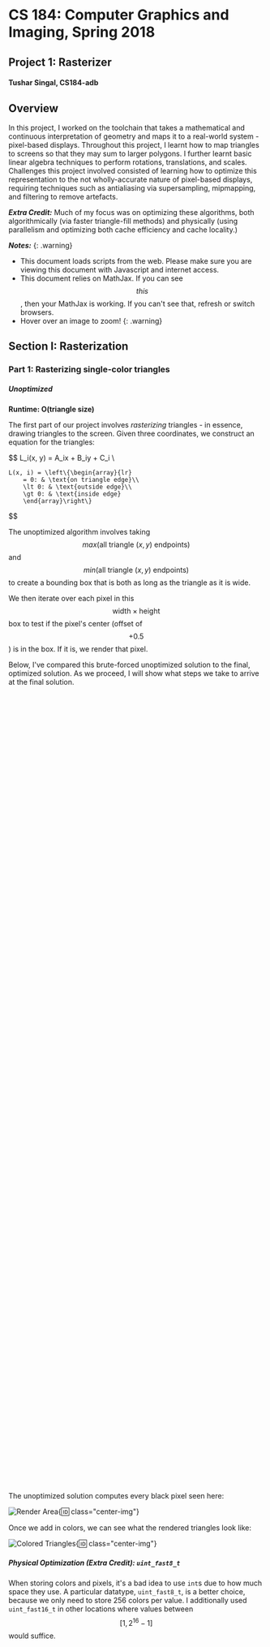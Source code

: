 <!-- 
Document parsed with Kramdown: https://kramdown.gettalong.org/
Plots made with plot.ly: https://plot.ly/javascript/
Stylesheet from https://thomasf.github.io/solarized-css/
Magnifier from https://github.com/okfocus/okzoom
Kramdown tips from https://about.gitlab.com/2016/07/19/markdown-kramdown-tips-and-tricks/
-->

<!-- Scripts -->
<script type="text/javascript" src="https://cdnjs.cloudflare.com/ajax/libs/jquery/3.3.1/jquery.min.js"></script>
<script type="text/javascript" src="https://cdn.plot.ly/plotly-latest.min.js"></script>
<script type="text/javascript" src="./scripts/okzoom.js"></script>
<script type="text/javascript" src="https://cdnjs.cloudflare.com/ajax/libs/mathjax/2.7.2/MathJax.js?config=TeX-MML-AM_CHTML"></script>

<script>
$(function(){
  $('.center-img').okzoom({
    width: 150,
    height: 150,
    scaleWidth: 4000,
  });
});

function to_markers(trace) {
	delete trace.line;
	trace.mode = 'markers';
}

function to_line(trace) {
	delete trace.mode;
	trace.line = {shape: 'spline'};
}

function clone(obj) {
	return jQuery.extend(true, {}, obj);
}

// Plot.ly graph theme
var layout = {
  title:'Execution Time vs Samples',
  xaxis: {
    title: 'Supersampling Samples',
    bgcolor: "#002b36",
    color: "#93a1a1"
  },
  yaxis: {
    title: 'Execution Time (ms)',
    bgcolor: "#002b36",
    color: "#93a1a1"
  },
  font: {
  	color: '#93a1a1'
  },
  plot_bgcolor: "#002b36",
  paper_bgcolor: "#002b36",
};

var data = [];

</script>


<!-- Stylesheets and CSS -->
<link href="./stylesheets/solarized-dark.css" rel="stylesheet">
<style>
.graph-div
{
    margin: 0 auto;
    width: 100%;
    height: 40%;
}
.center-img
{
    width: 65%;
    display: block;
    margin-left: auto;
    margin-right: auto;
}

.caption
{
	text-align: center;
	font-style: italic;
}

.warning
{
	color: gold;
}

.interesting
{
	color: DarkSeaGreen;
}
</style>


<!-- HTML -->

# CS 184: Computer Graphics and Imaging, Spring 2018

## Project 1: Rasterizer

#### Tushar Singal, CS184-adb

## Overview

In this project, I worked on the toolchain that takes a mathematical and continuous interpretation of geometry and maps it to a real-world system - pixel-based displays. Throughout this project, I learnt how to map triangles to screens so that they may sum to larger polygons. I further learnt basic linear algebra techniques to perform rotations, translations, and scales. Challenges this project involved consisted of learning how to optimize this representation to the not wholly-accurate nature of pixel-based displays, requiring techniques such as antialiasing via supersampling, mipmapping, and filtering to remove artefacts. 

***Extra Credit:*** Much of my focus was on optimizing these algorithms, both algorithmically (via faster triangle-fill methods) and physically (using parallelism and optimizing both cache efficiency and cache locality.)

***Notes:*** 
{: .warning}

* This document loads scripts from the web. Please make sure you are viewing this document with Javascript and internet access.
* This document relies on MathJax. If you can see $$this$$, then your MathJax is working. If you can't see that, refresh or switch browsers.
* Hover over an image to zoom!
{: .warning}

## Section I: Rasterization

### Part 1: Rasterizing single-color triangles

##### Unoptimized

**Runtime: O(triangle size)**

The first part of our project involves *rasterizing* triangles - in essence, drawing triangles to the screen. Given three coordinates, we construct an equation for the triangles: 

$$
    L_i(x, y) = A_ix + B_iy + C_i \\

	L(x, i) = \left\{\begin{array}{lr}
	    = 0: & \text{on triangle edge}\\
	    \lt 0: & \text{outside edge}\\
	    \gt 0: & \text{inside edge}
	    \end{array}\right\}
$$

The unoptimized algorithm involves taking $$max(\text{all triangle } (x, y) \text{ endpoints})$$ and $$min(\text{all triangle } (x, y) \text{ endpoints})$$ to create a bounding box that is both as long as the triangle as it is wide.

We then iterate over each pixel in this $$\text{width} \times \text{height}$$ box to test if the pixel's center (offset of $$+0.5$$) is in the box. If it is, we render that pixel.

Below, I've compared this brute-forced unoptimized solution to the final, optimized solution. As we proceed, I will show what steps we take to arrive at the final solution.

<div id="graph_01" class="graph-div"></div>
<script>
	graph_01 = document.getElementById('graph_01');
	var unopt_sol = {
	  x: [1, 4, 9, 16],
	  y: [85, 170, 250, 360],
	  line: {shape: 'spline'},
	  name: 'Unoptimized',
	  type: 'scatter'
	};
	data.push(unopt_sol);

	var final_sol = {
	  x: [1, 4, 9, 16],
	  y: [20, 40, 60, 80],
	  line: {shape: 'spline'},
	  name: 'Fully Optimized',
	  type: 'scatter'
	};
	data.push(final_sol);

	Plotly.plot(graph_01, data.map(clone), layout);
	to_markers(unopt_sol);
	to_markers(final_sol);
</script>



The unoptimized solution computes every black pixel seen here:

![Render Area](./images/1-1.png){:id: class="center-img"}

Once we add in colors, we can see what the rendered triangles look like:

![Colored Triangles](./images/1-2.png){:id: class="center-img"}

##### Physical Optimization (Extra Credit): `uint_fast8_t`

When storing colors and pixels, it's a bad idea to use `int`s due to how much space they use. A particular datatype, `uint_fast8_t`, is a better choice, because we only need to store 256 colors per value. I additionally used `uint_fast16_t` in other locations where values between $$[1, 2^{16} - 1]$$ would suffice.

<div id="graph_02" class="graph-div"></div>
<script>
	graph_02 = document.getElementById('graph_02');
	var trace_02 = {
	  x: [1, 4, 9, 16],
	  y: [70, 140, 210, 290],
	  line: {shape: 'spline'},
	  name: 'uint_fast8_t',
	  type: 'scatter'
	};

	data.push(trace_02);
	Plotly.plot(graph_02, data.map(clone), layout);
	to_markers(trace_02)
</script>

We get an almost 20% improvement, likely from better cache usage (each color uses almost 1/4th of its original space.)

##### Physical Optimization (Extra Credit): Optimized `for`-loops

If we take a look at the staff code, we see various loops of the form

{:.c++}
    for (int x = 0; x < width; ++x) {
      for (int y = 0; y < height; ++y) {

These sort of loops are bad for cache locality. The reason is that we are iterating over *rows* rather than *columns*. Normally, when an element is loaded from cache, the ones adjacent to it are loaded too. But the staff code proceeds to check the next row instead of the elements adjacent to the current element.

Re-ordering this to utilize cache locality can result in significant speedups:

{:.c++}
    for (int y = 0; y < height; ++y) {
      for (int x = 0; x < width; ++x) {

The speedup is graphed below.

<div id="graph_03" class="graph-div"></div>
<script>
	graph_03 = document.getElementById('graph_03');
	var trace_03 = {
	  x: [1, 4, 9, 16],
	  y: [50, 100, 175, 265],
	  line: {shape: 'spline'},
	  name: 'for loops, no uint_fast8_t',
	  type: 'scatter'
	};
	data.push(trace_03);

	var trace_04 = {
	  x: [1, 4, 9, 16],
	  y: [40, 80, 130, 207],
	  line: {shape: 'spline'},
	  name: 'for loops, uint_fast8_t',
	  type: 'scatter'
	};
	data.push(trace_04);

	
	Plotly.plot(graph_03, data.map(clone), layout);
	to_markers(trace_03)
	to_markers(trace_04)
</script>

**We've acheived a total speedup of about 75% so far, without even using any algorithmic optimizations!** And, as we can see, using `uint_fast8_t` as discussed previously has an even larger effect when used in conjunction with these cache optimizations.

##### Physical Optimization (Extra Credit): Parallelism

This method of rasterization is known as "embarassingly parallel" - in essence, every render operation is independent of others, allowing us to easily parallelize render calls across rows.

I used [OpenMP](http://www.openmp.org/) to parallelize both the staff's `DrawRend::resolve` function and my own `DrawRend::rasterize_triangle` function. I ran on 20 threads, or 10 cores (on an [Intel i7-7900X](https://ark.intel.com/products/123613/Intel-Core-i9-7900X-X-series-Processor-13_75M-Cache-up-to-4_30-GHz)).

<div id="graph_04" class="graph-div"></div>
<script>
	graph_04 = document.getElementById('graph_04');
	var trace_05 = {
	  x: [1, 4, 9, 16],
	  y: [25, 40, 60, 90],
	  line: {shape: 'spline'},
	  name: 'for loops, uint_fast8_t, parallel',
	  type: 'scatter'
	};
	data.push(trace_05);

	Plotly.plot(graph_04, data.map(clone), layout);
	to_markers(trace_05)
</script>

The speedups, despite being limited by [Amdahl's Law](https://en.wikipedia.org/wiki/Amdahl%27s_law), are still quite massive. **We have acheived a 300% speedup over our unoptimized solution and a 130% speedup over our previous most optimized solution (for loops + `uint_fast8_t`)!** Impressively, this level of optimization at 16 supersampling samples is *faster than the default solution at 1 sample!*

One does not simply parallelize everything; we must make sure to avoid cache thrashing and limit our threads accordingly. (Cache thrashing occurs when the same thread is accessing completely different locations in memory consistently.)

In fact, I also noticed cache thrashing when removing `uint_fast8_t` from this parallel solution - there would be extremely large variance in results, likely due to the fact that adjacent colors would be less likely to fit on a thread's cache.

##### Algorithmic Optimization (Extra Credit): Using Triangle Intercepts

It turns out that iterating over the entire bounding box of the triangle is an absurdly wasteful solution. With a bit of thought, we can iterate **only over the pixels contained within the triangle** and nothing more. 

The key lies in determining the minimum and maximum x-intercept of the triangle at each row. These values will tell us which locations we must fill in; we can ignore everything else. 

<div id="graph_05" class="graph-div"></div>
<script>
	graph_05 = document.getElementById('graph_05');
	to_line(final_sol);
	final_sol.name = 'for loops, uint_fast8_t, parallel, algo';

	Plotly.plot(graph_05, data.map(clone), layout);
	to_markers(trace_05)
</script>

The speedup over our previous optimizations are mininmal. As we can see, algorithmic optimizations are not everything. Paying close attention to what the code is doing, down to the silicon, is critical. I noticed that my CPU was not using anywhere close to its full potential, hinting at further issues with cache and I/O in the base code.

Regardless, we have hit a **very satisfying 4.5x speedup** compared to our base solution. These optimizations will pay dividends throughout the rest of the project.


### Part 2: Antialiasing Triangles

Supersampling was implemented by evenly spacing $$n^2$$ samples in a grid inside a pixel. Widths between each pixel were dynamically generated; each pixel must be spaced $$1 - \frac{n}{n+1}$$ pixels horizontally and vertically from one another.

Once each sample was taken, all $$n^2$$ samples were averaged together to produce a shaded pixel.

Results can be seen as follows:

![1x Supersampling](./images/2-1.png){:id: class="center-img"}
1 Sample
{:.caption}

![2x Supersampling](./images/2-2.png){:id: class="center-img"}
4 Samples
{:.caption}

![3x Supersampling](./images/2-3.png){:id: class="center-img"}
9 Samples
{:.caption}

![4x Supersampling](./images/2-4.png){:id: class="center-img"}
16 Samples
{:.caption}

### Part 3: Transforms

Implementing transforms was relatively simple, each $$3 \times 3$$ matrix was relatively straightforward. Behold, I show my masterpiece: A robot bending its knees.

![Transforms](./images/3-1.png){:id: class="center-img"}
My incredible work of art
{:.caption}


## Section II: Sampling

### Part 4: Barycentric coordinates

This part involved implementing barycentric coordinates. In my own words, I would say that barycentric coordinates are a "cooridnate space for triangles" - given valid barycentric coordinates, we can tell exactly where we are in a triangle given only its endpoints and weights.

Weighting a cooridnate, then, "drags" us in the direction of that coordinate. The lecture slide below describes this adeptly.

![Barycentric Coordinate](https://cs184.eecs.berkeley.edu/uploads/lectures/06_texture/images/slide_016.jpg){:id: class="center-img"}
In this lecture slide, we see that that $$\alpha = 1$$, $$\beta = 0$$, and $$\gamma = 0$$.
{:.caption}


Below, we can see my successful implementation of barycentric cooridnates being used to shade a circle made of triangles.

![Circle from Barycentric Coordinates](./images/4-1.png){:id: class="center-img"}
Barycentric coordinates being used to make a rainbow circle.
{:.caption}


### Part 5: "Pixel sampling" for texture mapping

Pixel sampling is useful for when our pixel centers do not perfectly align and match the size of the texture we are trying to display. In other words, when a sample lies between points on a texture, we must ask the question: "What parts of the texture should play a role in this sample?" When thinking about which sampling method to choose, we must consider the frequency of changes in the texture against any performance limitations we might have.

The two methods implemented in this part - *bilinear* and *nearest neighbor* - serve different purposes, both of which I describe below.

##### Nearest Neighbor Sampling

Nearest neighbor will take the closest pixel sample - this will often result in a "pixelated" image, as there's not much in the way of blending nearby pixels. For similar reasons, nearest neighbor will fail in images with high frequency, potentially resulting in moire patterns.

![Nearest Pixel, 1 Sample](./images/5-1.png){:id: class="center-img"}
Nearest-pixel sampling with 1 supersampling sample. Note the fast changes in Florida's texture and the lack of blending in the gridlines due to high-frequency texture content being inoptimally mapped to the screen. 
{:.caption}

![Nearest Pixel, 16 Samples](./images/5-2.png){:id: class="center-img"}
Nearest-pixel sampling with 16 supersampling samples. The supersampling effectively eliminates some of the high-frequency content and makes the image smoother and more palatable.
{:.caption}


##### Bilinear Sampling

Bilinear sampling, on the other hand, will weight the four closest pixels to our sample point by linearly interpolating between them until it reaches a weighted blend of all four colors. Naturally, this is less susceptible to moire, as it is a similar concept to supersampling - *we're reducing higher-frequency content rather than simply sampling from it.*

For this reason, large differences will be especially visible in textures with high-frequency content, especially when it is being sampled at a fraction of its true size.


![Bilinear, 1 Sample](./images/5-3.png){:id: class="center-img"}
Bilinear interpolation with one sample performs similarly to nearest-pixel sampling with 16 samples, for much the same reason regarding reduction in high-frequency content. Note how the changes in texture content are less sharp than nearest-pixel sampling.
{:.caption}

![Bilinear, 16 Samples](./images/5-4.png){:id: class="center-img"}
We get an even smoother (almost unnecessarily so) rendering of the image when combining bilinear interpolation with 16 samples. Texture sharpness is further reduced, and we can see the red dotted line start to fade away.
{:.caption}



### Part 6: "Level sampling" with mipmaps for texture mapping

It often happens that we simply "skip" too much texture content from pixel to pixel. This is likely, for example, when rendering a videogame texture that's far away, or when we're facing a 3D model where one polygon stretches along the side. Essentially, our "pixel footprint" over the texture simply becomes too large. While supersampling and bilinear interpolation often help mitigate the problem, aliasing artefacts can still occur. A better solution - *mipmapping* - drastically reduces the performance impact, allowing us to preserve a necessary level of detail while avoiding aliasing artefacts.

Mipmapping involves creating different "levels" of the texture, where each progressive level is downsampled by a factor of two. Thus, as our "pixel footprint" increases, we can simply increase our mipmap level to sample from a texture that matches our current footprint, as the course lecture slides below illustrate. Because mipmaps are stored, we don't have to recompute them every time, and the nature of mipmapping (i.e. reducing high-frequency texture content where necessary) makes it possible for us to choose lower-intensity supersampling and filtering methods.

![Mipmapping - Determining Level](https://cs184.eecs.berkeley.edu/uploads/lectures/06_texture/images/slide_065.jpg){:id: class="center-img"}
We sample from a texture downsampled $$D$$ times.
{:.caption}

For example, if the entire texture maps to the space of one pixel, it would be appropriate to use the highest mipmap level (a $$1 \times 1$$ texture). However, if one pixel spans less than one unit in texture space, we wouldn't mipmap at all.

![Mipmapping - Example](https://cs184.eecs.berkeley.edu/uploads/lectures/06_texture/images/slide_061.jpg){:id: class="center-img"}
If the entire graph took up 1 pixel on our screen, it would be appropriate use mipmap level 7. As the texture takes up more space on our screen, we move down mipmap levels.
{:.caption}

There are two types of mipmapping - *nearest* and *linear*. I'll describe them below.


##### Mipmapping - Nearest Level

Nearest-level mipmapping simply finds the closest level based off of the equations above and maps each pixel to its closest level. This can result in sharp changes between textures as we switch mipmap levels.

![Mipmapping - Nearest](./images/6-2.png){:id: class="center-img"}
Because nearest-level mipmapping maps every pixel to its nearest mipmap level, we can have sharp differences in texture. Here, shades of green show different mipmap levels.
{:.caption}

##### Mipmapping - Linear

More complex, linear mipmapping linearly interpolates between different mipmap levels. For example, if our distance measure $$D = log_2L$$ for some pixel $$j$$ is $$D_j = 2.3$$, we would take $$1 - 0.3 = 0.7$$ times mipmap level 2 (because we are $$0.7$$ "closer" to level 2 than we are to level 3), and $$0.3$$ times mipmap level 3. This creates a much smoother texture gradient, as seen below.

Linear mipmapping doesn't take much longer than nearest, because it's simply an additional multiply and texture fetch operation.

![Mipmapping - Linear](./images/6-5.png){:id: class="center-img"}
Linear mipmapping linearly interpolates between mipmap levels, creating a smooth gradient, as opposed to the crude, stepping gradient of nearest-level mipmapping.
{:.caption}


##### Mipmapping - Examples

To take a look at the interplay between mipmapping and pixel interpolation, I'll use the texture below.

![Mipmapping - Example Texture](./images/6-1.png){:id: class="center-img"}
This texture will be used to illustrate the difference between mipmap levels.
{:.caption}


![Mipmapping - Zero Level, Nearest Pixel Interpolation](./images/6-3.png){:id: class="center-img"}
**Zero Level - Nearest Interpolation:** With no form of downsampling or high-frequency reduction, we can see some jaggies in the road and some aliasing. 
{:.caption}


![Mipmapping - Zero Level, Bilinear Pixel Interpolation](./images/6-4.png){:id: class="center-img"}
**Zero Level - Bilinear Interpolation:** Looking at the topmost road in the zoom, we see that bilinear interpolation has smoothed it out a bit, but it's still a bit jaggy and noisy.
{:.caption}


![Mipmapping - Nearest Level, Nearest Pixel Interpolation](./images/6-6.png){:id: class="center-img"}
**Nearest Level - Nearest Interpolation:** Nearest level has solved all of our jaggies, as the road area is from a heavily downsampled texture.
{:.caption}


![Mipmapping - Nearest Level, Bilinear Pixel Interpolation](./images/6-7.png){:id: class="center-img"}
**Nearest Level - Bilinear Interpolation:** Bilinear interpolation is, perhaps, a bit too much, as now we're combining pixels from a downsampled/blurred textures with its downsampled/blurred neighbors.
{:.caption}



